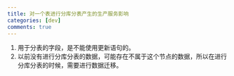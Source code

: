 ```yaml
---
title: 对一个表进行分库分表产生的生产服务影响
categories: [dev]
comments: true
---
```


1. 用于分表的字段，是不能使用更新语句的。
2. 以前没有进行分库分表的数据，可能存在不属于这个节点的数据，所以在进行分库分表的时候，需要进行数据迁移。